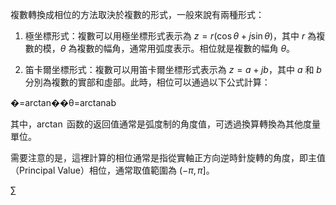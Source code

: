 複數轉換成相位的方法取決於複數的形式，一般來說有兩種形式：

1.  極坐標形式：複數可以用極坐標形式表示為 $z=r(\cos\theta+j\sin\theta)$，其中 $r$ 為複數的模，$\theta$ 為複數的幅角，通常用弧度表示。相位就是複數的幅角 $\theta$。
    
2.  笛卡爾坐標形式：複數可以用笛卡爾坐標形式表示為 $z=a+jb$，其中 $a$ 和 $b$ 分別為複數的實部和虛部。此時，相位可以通過以下公式計算：
    

�=arctan⁡��θ=arctanab​

其中，$\arctan$ 函数的返回值通常是弧度制的角度值，可透過換算轉換為其他度量單位。

需要注意的是，這裡計算的相位通常是指從實軸正方向逆時針旋轉的角度，即主值（Principal Value）相位，通常取值範圍為 $(-\pi, \pi]$。

$\sum\limits$




